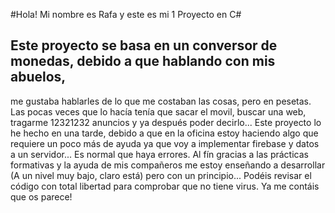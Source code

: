 #Hola! Mi nombre es Rafa y este es mi 1 Proyecto en C#
## Este proyecto se basa en un conversor de monedas, debido a que hablando con mis abuelos, 
me gustaba hablarles de lo que me costaban las cosas, pero en pesetas. 
Las pocas veces que lo hacía tenía que sacar el movil, buscar una web,  tragarme 12321232 anuncios y ya después poder decirlo... 
Este proyecto lo he hecho en una tarde, debido a que en la oficina estoy haciendo algo que requiere un poco más de ayuda ya que voy a implementar firebase y datos a un servidor... 
Es normal que haya errores. Al fín gracias a las prácticas formativas y la ayuda de mis compañeros me estoy enseñando a desarrollar 
(A un nivel muy bajo, claro está) pero con un principio... 
Podéis revisar el código con total libertad para comprobar que no tiene virus. 
Ya me contáis que os parece!
